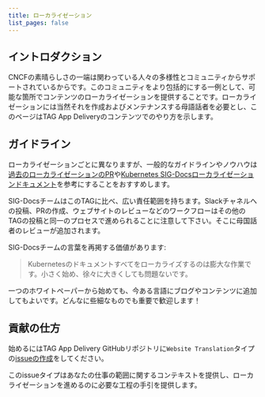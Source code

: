 ```yaml
---
title: ローカライゼーション
list_pages: false
---
```


## イントロダクション

CNCFの素晴らしさの一端は関わっている人々の多様性とコミュニティからサポートされているからです。このコミュニティをより包括的にする一例として、可能な箇所でコンテンツのローカライゼーションを提供することです。ローカライゼーションには当然それを作成およびメンテナンスする母語話者を必要とし、このページはTAG App Deliveryのコンテンツでのやり方を示します。

## ガイドライン

ローカライゼーションごとに異なりますが、一般的なガイドラインやノウハウは[過去のローカライゼーションのPR](https://github.com/cncf/tag-app-delivery/issues?q=label%3Atranslation+)や[Kubernetes SIG-Docsローカライゼーションドキュメント](https://kubernetes.io/ja/docs/contribute/localization/)を参考にすることをおすすめします。

SIG-DocsチームはこのTAGに比べ、広い責任範囲を持ちます。Slackチャネルへの投稿、PRの作成、ウェブサイトのレビューなどのワークフローはその他のTAGの投稿と同一のプロセスで進められることに注意して下さい。そこに母国話者のレビューが追加されます。

SIG-Docsチームの言葉を再掲する価値があります:

> Kubernetesのドキュメントすべてをローカライズするのは膨大な作業です。小さく始め、徐々に大きくしても問題ないです。

一つのホワイトペーパーから始めても、今ある言語にブログやコンテンツに追加してもよいです。どんなに些細なものでも重要で歓迎します！

## 貢献の仕方

始めるにはTAG App Delivery GitHubリポジトリに`Website Translation`タイプの[issueの作成](https://github.com/cncf/tag-app-delivery/issues/new/choose)をしてください。

このissueタイプはあなたの仕事の範囲に関するコンテキストを提供し、ローカライゼーションを進めるのに必要な工程の手引を提供します。

